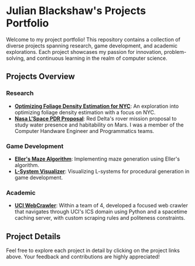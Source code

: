 # Julian Blackshaw's Projects Portfolio

Welcome to my project portfolio! This repository contains a collection of diverse projects spanning research, game development, and academic explorations. Each project showcases my passion for innovation, problem-solving, and continuous learning in the realm of computer science.

## Projects Overview

### Research
- [**Optimizing Foliage Density Estimation for NYC**](https://github.com/jyblackshaw/Optimizing-Foliage-Density-Estimation-for-NYC-): An exploration into optimizing foliage density estimation with a focus on NYC.
- [**Nasa L'Space PDR Proposal**](https://docs.google.com/document/d/15bmLl8pCfGfXXZ5I0xZVvGx611Hoqt36/edit?usp=sharing&ouid=117332866483455348871&rtpof=true&sd=true): Red Delta's rover mission proposal to study water presence and habitability on Mars. I was a member of the Computer Handware Engineer and Programmatics teams.

### Game Development
- [**Eller's Maze Algorithm**](https://github.com/jyblackshaw/Ellers-Maze-Algorithm): Implementing maze generation using Eller's algorithm.
- [**L-System Visualizer**](https://github.com/jyblackshaw/L-Systems-Visualizer): Visualizing L-systems for procedural generation in game development.

### Academic
- [**UCI WebCrawler**](https://github.com/juneyk1/spacetime-crawler4py): Within a team of 4, developed a focused web crawler that navigates through UCI's ICS domain using Python and a spacetime caching server, with custom scraping rules and politeness constraints.

## Project Details

Feel free to explore each project in detail by clicking on the project links above. Your feedback and contributions are highly appreciated!
